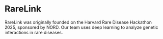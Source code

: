 # RareLink
RareLink was originally founded on the Harvard Rare Disease Hackathon 2025, sponsored by NORD. Our team uses deep learning to analyze genetic interactions in rare diseases.

